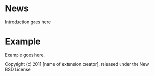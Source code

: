 News
====

Introduction goes here.


Example
=======

Example goes here.


Copyright (c) 2011 [name of extension creator], released under the New BSD License
